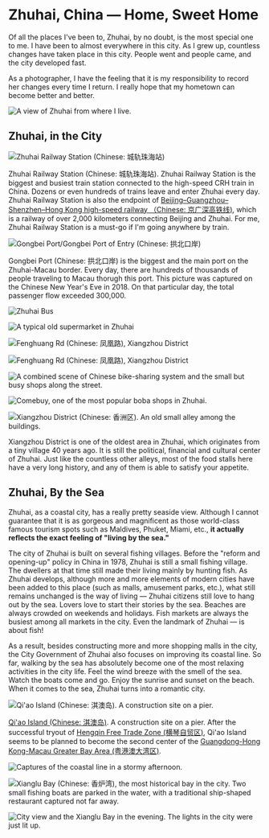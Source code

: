# Zhuhai, China — Home, Sweet Home


Of all the places I've been to, Zhuhai, by no doubt, is the most special one to me. I have been to almost everywhere in this city. As I grew up, countless changes have taken place in this city. People went and people came, and the city developed fast.

As a photographer, I have the feeling that it is my responsibility to record her changes every time I return. I really hope that my hometown can become better and better.

![](RZH5858post.jpg "A view of Zhuhai from where I live.")

<!-- more -->

## Zhuhai, in the City

![](RZH6144post.jpg "Zhuhai Railway Station (Chinese: 城轨珠海站)")

Zhuhai Railway Station (Chinese: 城轨珠海站). Zhuhai Railway Station is the biggest and busiest train station connected to the high-speed CRH train in China. Dozens or even hundreds of trains leave and enter Zhuhai every day. Zhuhai Railway Station is also the endpoint of [Beijing–Guangzhou–Shenzhen–Hong Kong high-speed railway （Chinese: 京广深高铁线)](https://en.wikipedia.org/wiki/Beijing%E2%80%93Guangzhou_high-speed_railway), which is a railway of over 2,000 kilometers connecting Beijing and Zhuhai. For me, Zhuhai Railway Station is a must-go if I'm going anywhere by train.

![](DSC03585.jpg "Gongbei Port/Gongbei Port of Entry (Chinese: 拱北口岸)")

Gongbei Port (Chinese: 拱北口岸) is the biggest and the main port on the Zhuhai-Macau border. Every day, there are hundreds of thousands of people traveling to Macau thorugh this port. This picture was captured on the Chinese New Year's Eve in 2018. On that particular day, the total passenger flow exceeded 300,000.

![](RZH5966post.jpg "Zhuhai Bus")

![](DSC00071-11.jpg "A typical old supermarket in Zhuhai")

![](DSC00000.jpg "Fenghuang Rd (Chinese: 凤凰路), Xiangzhou District")

![](DSC00066-8.jpg "Fenghuang Rd (Chinese: 凤凰路), Xiangzhou District")

![](RZH5860post.jpg "A combined scene of Chinese bike-sharing system and the small but busy shops along the street.")

![](RZH5982post.jpg "Comebuy, one of the most popular boba shops in Zhuhai.")

![](DSC03425.jpg "Xiangzhou District (Chinese: 香洲区). An old small alley among the buildings.")

Xiangzhou District is one of the oldest area in Zhuhai, which originates from a tiny village 40 years ago. It is still the political, financial and cultural center of Zhuhai. Just like the countless other alleys, most of the food stalls here have a very long history, and any of them is able to satisfy your appetite.

## Zhuhai, By the Sea

Zhuhai, as a coastal city, has a really pretty seaside view. Although I cannot guarantee that it is as gorgeous and magnificent as those world-class famous tourism spots such as Maldives, Phuket, Miami, etc., **it actually reflects the exact feeling of "living by the sea."**

The city of Zhuhai is built on several fishing villages. Before the "reform and opening-up" policy in China in 1978, Zhuhai is still a small fishing village. The dwellers at that time still made their living mainly by hunting fish. As Zhuhai develops, although more and more elements of modern cities have been added to this place (such as malls, amusement parks, etc.), what still remains unchanged is the way of living &mdash; Zhuhai citizens still love to hang out by the sea. Lovers love to start their stories by the sea. Beaches are always crowded on weekends and holidays. Fish markets are always the busiest among all markets in the city. Even the landmark of Zhuhai &mdash; is about fish!

As a result, besides constructing more and more shopping malls in the city, the City Government of Zhuhai also focuses on improving its coastal line. So far, walking by the sea has absolutely become one of the most relaxing activities in the city life. Feel the wind breeze with the smell of the sea. Watch the boats come and go. Enjoy the sunrise and sunset on the beach. When it comes to the sea, Zhuhai turns into a romantic city.

![](DSC01374.jpg "Qi'ao Island (Chinese: 淇澳岛). A construction site on a pier.")

[Qi'ao Island (Chinese: 淇澳岛)](https://en.wikipedia.org/wiki/Qi%27ao_Island). A construction site on a pier. After the successful tryout of [Hengqin Free Trade Zone (横琴自贸区)](http://en.hengqin.gov.cn/), Qi'ao Island seems to be planned to become the second center of the [Guangdong-Hong Kong-Macau Greater Bay Area (粤港澳大湾区)](https://en.wikipedia.org/wiki/Guangdong-Hong_Kong-Macau_Greater_Bay_Area).

![](RZH6687post.jpg "Captures of the coastal line in a stormy afternoon.")

![](RZH6715post.jpg "Xianglu Bay (Chinese: 香炉湾), the most historical bay in the city. Two small fishing boats are parked in the water, with a traditional ship-shaped restaurant captured not far away.")

![](RZH6751post.jpg "City view and the Xianglu Bay in the evening. The lights in the city were just lit up.")

